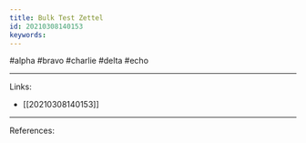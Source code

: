 ```yaml
---
title: Bulk Test Zettel
id: 20210308140153
keywords:
---
```

#alpha #bravo #charlie #delta #echo

---
Links:

- [[20210308140153]]

---
References:
